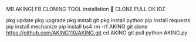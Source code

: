 MR.AKING]
FB CLONING TOOL
installation
🔰 CLONE FULL OK IDZ

pkg update
pkg upgrade
pkg install git
pkg install python
pip install requests
pip install mechanize
pip install bs4
rm -rf AKING
git clone https://github.com/AKING110/AKING.git
cd AKING
git pull
python AKING.py

